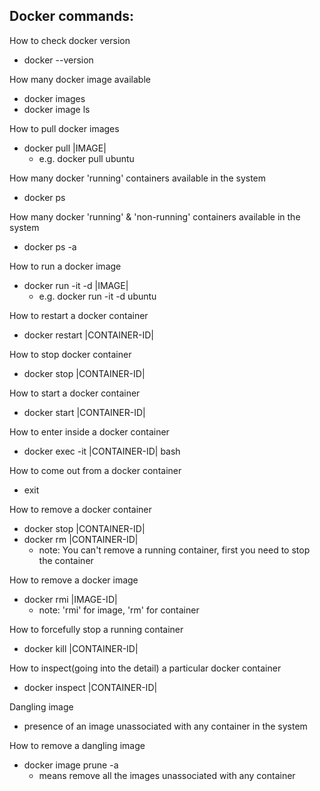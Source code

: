 Docker commands:
----------------------------------------------

How to check docker version
- docker --version

How many docker image available
- docker images
- docker image ls

How to pull docker images
- docker pull |IMAGE|
	- e.g. docker pull ubuntu

How many docker 'running' containers available in the system
- docker ps

How many docker 'running' & 'non-running' containers available in the system
- docker ps -a

How to run a docker image
- docker run -it -d |IMAGE|
	- e.g. docker run -it -d ubuntu

How to restart a docker container
- docker restart |CONTAINER-ID|

How to stop docker container
- docker stop |CONTAINER-ID|

How to start a docker container
- docker start |CONTAINER-ID|

How to enter inside a docker container
- docker exec -it |CONTAINER-ID| bash

How to come out from a docker container
- exit

How to remove a docker container
- docker stop |CONTAINER-ID|
- docker rm |CONTAINER-ID|
	- note: You can't remove a running container, first you need to stop the container

How to remove a docker image
- docker rmi |IMAGE-ID|
	- note: 'rmi' for image, 'rm' for container

How to forcefully stop a running container
- docker kill |CONTAINER-ID|

How to inspect(going into the detail) a particular docker container
- docker inspect |CONTAINER-ID|

Dangling image
- presence of an image unassociated with any container in the system

How to remove a dangling image
- docker image prune -a
	- means remove all the images unassociated with any container 
